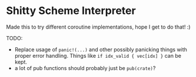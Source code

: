 # Shitty Scheme Interpreter #

Made this to try different coroutine implementations,
hope I get to do that! :)


TODO:
* Replace usage of `panic!(...)` and other possibly panicking things with proper error handling. Things like `if idx_valid { vec[idx] }` can be kept.
* a lot of pub functions should probably just be `pub(crate)`?
